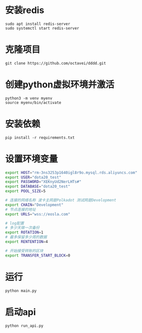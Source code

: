 
# 安装redis
```angular2html
sudo apt install redis-server
sudo systemctl start redis-server
```
# 克隆项目
```
git clone https://github.com/octavei/dddd.git
```
# 创建python虚拟环境并激活
```angular2html
python3 -m venv myenv
source myenv/bin/activate
```
# 安装依赖
```angular2html
pip install -r requirements.txt
```

# 设置环境变量
```bash
export HOST="rm-3ns3253p1640igl8r9o.mysql.rds.aliyuncs.com"
export USER="dota20_test"
export PASSWORD="XEKnyUd2NerLHTs#"
export DATABASE="dota20_test"
export POOL_SIZE=5

# 连接的网络名称 波卡主网是Polkadot 测试网是Development
export CHAIN="Development"
# 节点连接的地址
export URLS="wss://eosla.com"

# log配置
# 多少天做一次备份
export ROTATION=1
# 最多保留多少周的数据
export RENTENTION=4

# 开始接受转账的区块
export TRANSFER_START_BLOCK=0
```
# 运行
```angular2html
python main.py
```

# 启动api
```angular2html
python run_api.py
```